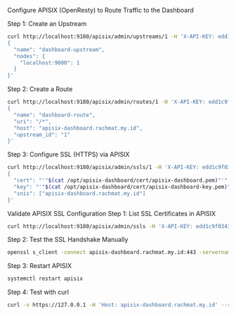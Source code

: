Configure APISIX (OpenResty) to Route Traffic to the Dashboard

Step 1: Create an Upstream

```bash
curl http://localhost:9180/apisix/admin/upstreams/1 -H 'X-API-KEY: edd1c9f034335f136f87ad84b625c8f1' -X PUT -d '
{
  "name": "dashboard-upstream",
  "nodes": {
    "localhost:9000": 1
  }
}'
```

Step 2: Create a Route

```bash
curl http://localhost:9180/apisix/admin/routes/1 -H 'X-API-KEY: edd1c9f034335f136f87ad84b625c8f1' -X PUT -d '
{
  "name": "dashboard-route",
  "uri": "/*",
  "host": "apisix-dashboard.rachmat.my.id",
  "upstream_id": "1"
}'
```

Step 3: Configure SSL (HTTPS) via APISIX

```bash
curl http://localhost:9180/apisix/admin/ssls/1 -H 'X-API-KEY: edd1c9f034335f136f87ad84b625c8f1' -X PUT -d '
{
  "cert": "'"$(cat /opt/apisix-dashboard/cert/apisix-dashboard.pem)"'",
  "key": "'"$(cat /opt/apisix-dashboard/cert/apisix-dashboard-key.pem)"'",
  "snis": ["apisix-dashboard.rachmat.my.id"]
}'
```

Validate APISIX SSL Configuration
Step 1: List SSL Certificates in APISIX

```bash
curl http://localhost:9180/apisix/admin/ssls -H 'X-API-KEY: edd1c9f034335f136f87ad84b625c8f1'
```

Step 2: Test the SSL Handshake Manually

```bash
openssl s_client -connect apisix-dashboard.rachmat.my.id:443 -servername apisix-dashboard.rachmat.my.id
```

Step 3: Restart APISIX

```bash
systemctl restart apisix
```

Step 4: Test with curl

```bash
curl -v https://127.0.0.1 -H 'Host: apisix-dashboard.rachmat.my.id' --resolve apisix-dashboard.rachmat.my.id:443:127.0.0.1
```
